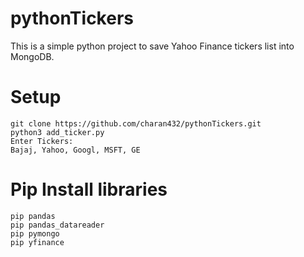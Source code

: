 # pythonTickers
This is a simple python project to save Yahoo Finance tickers list into MongoDB.

# Setup
```
git clone https://github.com/charan432/pythonTickers.git
python3 add_ticker.py
Enter Tickers:
Bajaj, Yahoo, Googl, MSFT, GE
```

# Pip Install libraries
```
pip pandas
pip pandas_datareader
pip pymongo
pip yfinance
```


